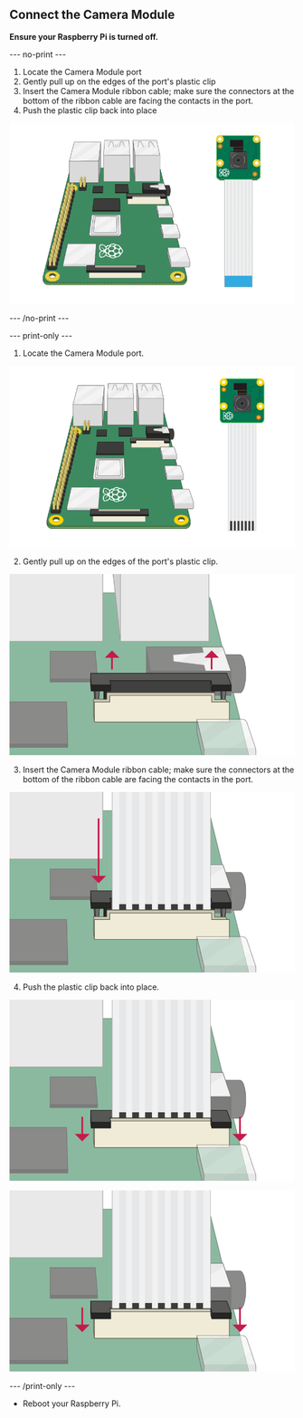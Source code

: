 ## Connect the Camera Module

**Ensure your Raspberry Pi is turned off.**

--- no-print ---

1. Locate the Camera Module port
2. Gently pull up on the edges of the port's plastic clip
3. Insert the Camera Module ribbon cable; make sure the connectors at the bottom of the ribbon cable are facing the contacts in the port.
4. Push the plastic clip back into place

![Animation showing a Raspberry Pi 4 with the camera clip closest to the USB port being opened, the camera ribbon cable being inserted, and the camera clip being closed again](images/connect-camera.gif)

--- /no-print ---

--- print-only ---

1. Locate the Camera Module port.

![Raspberry Pi 4 and Camera Module](images/connect-camera1.png)

2. Gently pull up on the edges of the port's plastic clip.

![Camera Module port lifted up](images/connect-camera2.png)

3. Insert the Camera Module ribbon cable; make sure the connectors at the bottom of the ribbon cable are facing the contacts in the port.

![Camera Module ribbon cable inserted into port](images/connect-camera3.png)

4. Push the plastic clip back into place.

![Camera Module port pushed down](images/connect-camera4.png)

![Camera Module port pushed down](images/connect-camera4.png)

--- /print-only ---

- Reboot your Raspberry Pi.
